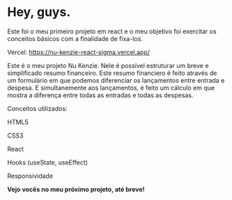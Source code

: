 <h1>Hey, guys.</h1>
Este foi o meu primeiro projeto em react e o meu objetivo foi exercitar os conceitos básicos com a finalidade de fixa-los.

Vercel: https://nu-kenzie-react-sigma.vercel.app/

<p>Este é o meu projeto Nu Kenzie. Nele é possível estruturar um breve e simplificado resumo financeiro. Este resumo financiero é feito através de um formulário em que podemos diferenciar os lançamentos entre entrada e despesa. E simultanemente aos lançamentos, é feito um cálculo em que mostra a diferença entre todas as entradas e todas as despesas.
</p>

<div>
Conceitos utilizados:

<p>HTML5</p> 
<p>CSS3</p>
<p>React</p>
<p>Hooks (useState, useEffect)</p>
<p>Responsividade</p>
<b>Vejo vocês no meu próximo projeto, até breve!</b>
